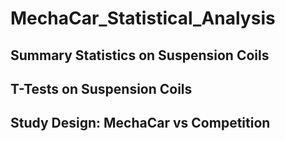 # MechaCar_Statistical_Analysis

## Summary Statistics on Suspension Coils 

## T-Tests on Suspension Coils

## Study Design: MechaCar vs Competition


